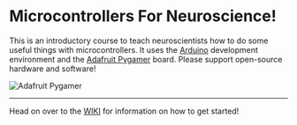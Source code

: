 # Microcontrollers For Neuroscience!
This is an introductory course to teach neuroscientists how to do some useful things with microcontrollers. It uses the [Arduino](www.arduino.cc) development environment and the [Adafruit Pygamer](https://learn.adafruit.com/adafruit-pygamer/overview) board. Please support open-source hardware and software!

![Adafruit Pygamer](https://media.digikey.com/Photos/Adafruit%20Industries%20LLC/4242.jpg)

***
Head on over to the [WIKI](https://github.com/KravitzLab/MicrocontrollersForNeuroscience/wiki) for information on how to get started!

